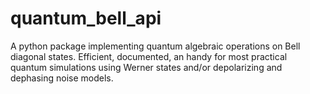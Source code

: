# quantum_bell_api
A python package implementing quantum algebraic operations on Bell diagonal states.  Efficient, documented, an handy for most practical quantum simulations using Werner states and/or depolarizing and dephasing noise models.
